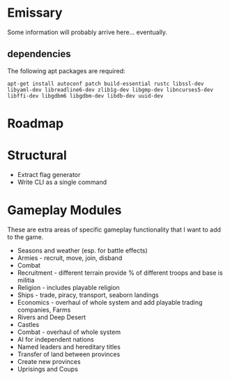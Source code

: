 # Emissary

Some information will probably arrive here... eventually.

## dependencies

The following apt packages are required:

    apt-get install autoconf patch build-essential rustc libssl-dev libyaml-dev libreadline6-dev zlib1g-dev libgmp-dev libncurses5-dev libffi-dev libgdbm6 libgdbm-dev libdb-dev uuid-dev

# Roadmap

# Structural

* Extract flag generator
* Write CLI as a single command

# Gameplay Modules

These are extra areas of specific gameplay functionality that I want to add to the game.

* Seasons and weather (esp. for battle effects)
* Armies - recruit, move, join, disband
* Combat
* Recruitment - different terrain provide % of different troops and base is militia
* Religion - includes playable religion
* Ships - trade, piracy, transport, seaborn landings
* Economics - overhaul of whole system and add playable trading companies, Farms
* Rivers and Deep Desert
* Castles
* Combat - overhaul of whole system
* AI for independent nations
* Named leaders and hereditary titles
* Transfer of land between provinces
* Create new provinces
* Uprisings and Coups

